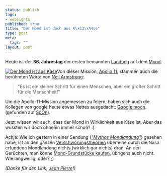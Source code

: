 ```yaml
--- 
status: publish
tags: 
- websights
published: true
title: "Der Mond ist doch aus K\xC3\xA4se"
type: post
meta: 
  tags: ""
layout: post
---
```

Heute ist der <strong>36. Jahrestag</strong> der ersten bemannten <a href="http://de.wikipedia.org/wiki/Mondlandung">Landung</a> auf dem <a href="http://de.wikipedia.org/wiki/Mond">Mond</a>.

<a href="http://www.spiegel.de/wissenschaft/weltraum/0,1518,grossbild-495665-365927,00.html"><img src='http://fredericiana.de/uploads/050720mondkaese.jpg' alt='Der Mond ist aus Käse' class="alignright border" /></a>Von dieser Mission, <a href="http://de.wikipedia.org/wiki/Apollo_11">Apollo 11</a>,  stammen auch die berühmten Worte von <a href="http://de.wikipedia.org/wiki/Neil_Armstrong">Neil Armstrong</a>:

<blockquote>"Es ist ein kleiner Schritt für einen Menschen, aber ein großer Schritt für die Menschheit!"</blockquote>

Um die Apollo-11-Mission angemessen zu feiern, haben sich auch die Kollegen von google heute etwas Nettes ausgedacht: <a href="http://moon.google.com">Google moon</a>. (gefunden auf <a href="http://www.spiegel.de/wissenschaft/weltraum/0,1518,365927,00.html">SpOn</a>).

Jetzt wissen wir auch, dass der Mond in Wirklichkeit aus Käse ist. Aber das wussten wir doch ohnehin immer schon? :)

Achja: Wie ich gestern in einer Sendung (<a href="http://imdb.com/title/tt0425571/"><em>"Mythos Mondlandung"</em></a>) gesehen habe, ist an den ganzen <a href="http://de.wikipedia.org/wiki/Mondlandungsl%C3%BCge">Verschwörungstheorien</a> über eine durch die Nasa erfundene Mondlandung nichts (wirklich gar nichts) dran. An den Gerüchten, man könne <a href="http://de.wikipedia.org/wiki/Mond#Eigentumsverh.C3.A4ltnisse">Mond-Grundstücke kaufen</a>, übrigens auch nicht. Wie langweilig, oder? ;)

<em>(Danke für den Link, <a href="http://blog.jeanpierre.de">Jean Pierre</a>!)</em>
